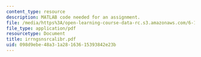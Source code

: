 ```yaml
---
content_type: resource
description: MATLAB code needed for an assignment.
file: /media/https%3A/open-learning-course-data-rc.s3.amazonaws.com/6-186-mobile-autonomous-systems-laboratory-january-iap-2005/098d9ebe48a31a28163615393842e23b_irrngsnsrcalibr.pdf
file_type: application/pdf
resourcetype: Document
title: irrngsnsrcalibr.pdf
uid: 098d9ebe-48a3-1a28-1636-15393842e23b
---
```

